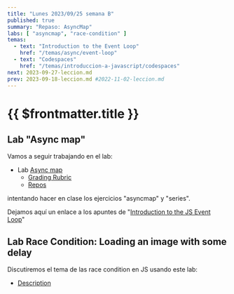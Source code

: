 ```yaml
---
title: "Lunes 2023/09/25 semana B"
published: true
summary: "Repaso: AsyncMap"
labs: [ "asyncmap", "race-condition" ]
temas: 
  - text: "Introduction to the Event Loop"
    href: "/temas/async/event-loop"
  - text: "Codespaces"
    href: "/temas/introduccion-a-javascript/codespaces"
next: 2023-09-27-leccion.md
prev: 2023-09-18-leccion.md #2022-11-02-leccion.md
---
```


# {{ $frontmatter.title }}



## Lab "Async map"

Vamos a seguir  trabajando en el lab:

*   Lab [Async map](/practicas/asyncmap.html)
    *   [Grading Rubric](/practicas/asyncmap.html#rubrica)
    *   [Repos](https://github.com/orgs/ULL-MII-SYTWS-2324/repositories?q=asyncmap)

intentando hacer en clase los ejercicios "asyncmap" y "series".

Dejamos aquí un enlace a los apuntes de "[Introduction to the JS Event Loop](/temas/async/event-loop/)"

## Lab Race Condition: Loading an image with some delay

Discutiremos el tema de las race condition en JS usando este lab:

*  [Description](/practicas/race-condition.html)
